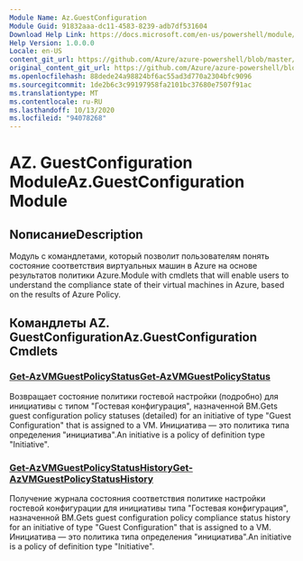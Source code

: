```yaml
---
Module Name: Az.GuestConfiguration
Module Guid: 91832aaa-dc11-4583-8239-adb7df531604
Download Help Link: https://docs.microsoft.com/en-us/powershell/module/az.guestconfiguration
Help Version: 1.0.0.0
Locale: en-US
content_git_url: https://github.com/Azure/azure-powershell/blob/master/src/GuestConfiguration/GuestConfiguration/help/Az.GuestConfiguration.md
original_content_git_url: https://github.com/Azure/azure-powershell/blob/master/src/GuestConfiguration/GuestConfiguration/help/Az.GuestConfiguration.md
ms.openlocfilehash: 88dede24a98824bf6ac55ad3d770a2304bfc9096
ms.sourcegitcommit: 1de2b6c3c99197958fa2101bc37680e7507f91ac
ms.translationtype: MT
ms.contentlocale: ru-RU
ms.lasthandoff: 10/13/2020
ms.locfileid: "94078268"
---
```

# <span data-ttu-id="a65a6-101">AZ. GuestConfiguration Module</span><span class="sxs-lookup"><span data-stu-id="a65a6-101">Az.GuestConfiguration Module</span></span>
## <span data-ttu-id="a65a6-102">Nописание</span><span class="sxs-lookup"><span data-stu-id="a65a6-102">Description</span></span>
<span data-ttu-id="a65a6-103">Модуль с командлетами, который позволит пользователям понять состояние соответствия виртуальных машин в Azure на основе результатов политики Azure.</span><span class="sxs-lookup"><span data-stu-id="a65a6-103">Module with cmdlets that will enable users to understand the compliance state of their virtual machines in Azure, based on the results of Azure Policy.</span></span>

## <span data-ttu-id="a65a6-104">Командлеты AZ. GuestConfiguration</span><span class="sxs-lookup"><span data-stu-id="a65a6-104">Az.GuestConfiguration Cmdlets</span></span>
### [<span data-ttu-id="a65a6-105">Get-AzVMGuestPolicyStatus</span><span class="sxs-lookup"><span data-stu-id="a65a6-105">Get-AzVMGuestPolicyStatus</span></span>](Get-AzVMGuestPolicyStatus.md)
<span data-ttu-id="a65a6-106">Возвращает состояние политики гостевой настройки (подробно) для инициативы с типом "Гостевая конфигурация", назначенной ВМ.</span><span class="sxs-lookup"><span data-stu-id="a65a6-106">Gets guest configuration policy statuses (detailed) for an initiative of type "Guest Configuration" that is assigned to a VM.</span></span>
<span data-ttu-id="a65a6-107">Инициатива — это политика типа определения "инициатива".</span><span class="sxs-lookup"><span data-stu-id="a65a6-107">An initiative is a policy of definition type "Initiative".</span></span>

### [<span data-ttu-id="a65a6-108">Get-AzVMGuestPolicyStatusHistory</span><span class="sxs-lookup"><span data-stu-id="a65a6-108">Get-AzVMGuestPolicyStatusHistory</span></span>](Get-AzVMGuestPolicyStatusHistory.md)
<span data-ttu-id="a65a6-109">Получение журнала состояния соответствия политике настройки гостевой конфигурации для инициативы типа "Гостевая конфигурация", назначенной ВМ.</span><span class="sxs-lookup"><span data-stu-id="a65a6-109">Gets guest configuration policy compliance status history for an initiative of type "Guest Configuration" that is assigned to a VM.</span></span>
<span data-ttu-id="a65a6-110">Инициатива — это политика типа определения "инициатива".</span><span class="sxs-lookup"><span data-stu-id="a65a6-110">An initiative is a policy of definition type "Initiative".</span></span>

